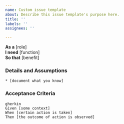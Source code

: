 ```yaml
---
name: Custom issue template
about: Describe this issue template's purpose here.
title: ''
labels: ''
assignees: ''

---
```


**As a** [role]  
**I need** [function]  
**So that** [benefit]  
      
### Details and Assumptions
    * [document what you know]     
 
### Acceptance Criteria     
    gherkin 
    Given [some context]
    When [certain action is taken]
    Then [the outcome of action is observed]
